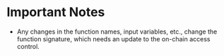 # Important Notes

- Any changes in the function names, input variables, etc., change the function signature, which needs an update to the on-chain access control.
